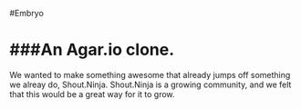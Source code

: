 #Embryo

###An Agar.io clone.
===
We wanted to make something awesome that already jumps off something we alreay do, Shout.Ninja. Shout.Ninja is a growing community, and we felt that this would be a great way for it to grow.
